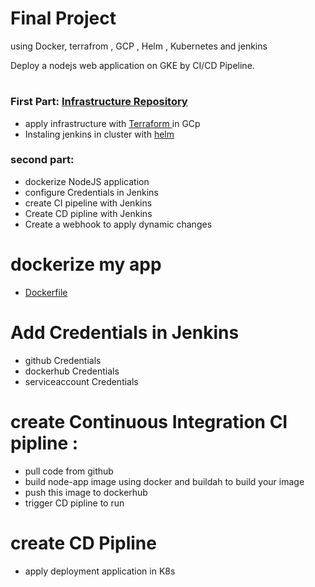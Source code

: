 # Final Project

using Docker, terrafrom , GCP , Helm , Kubernetes and jenkins 

Deploy a nodejs web application on GKE by CI/CD Pipeline. 

#
### First Part: [ Infrastructure Repository ](https://https://github.com/karimomar71/Nodejs_App)
- apply infrastructure with [Terraform ](https://github.com/karimomar71/Nodejs_App/tree/main/terraform) in GCp 
- Instaling jenkins in cluster with  [helm](https://github.com/karimomar71/Final-Project-App/blob/main/Dockerfile)  

### second part:
- dockerize NodeJS application
- configure Credentials in Jenkins
- create CI pipeline with Jenkins
- Create CD pipline with  Jenkins
- Create a webhook to apply dynamic changes

# dockerize my app 
- [ Dockerfile ](https://github.com/mostafaashour99/Final-Project-app/blob/main/Dockerfile) 

# Add Credentials in Jenkins
 - github Credentials
 - dockerhub Credentials
 - serviceaccount Credentials

# create Continuous Integration CI pipline :

  -  pull code from github 
  -  build node-app image using docker and buildah to build your image
  -  push this image to dockerhub
  -  trigger CD pipline to run
  
# create CD Pipline
  - apply deployment application in K8s
